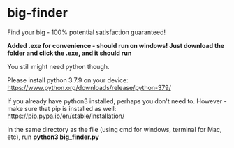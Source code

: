 # big-finder
Find your big - 100% potential satisfaction guaranteed!

**Added .exe for convenience - should run on windows! Just download the folder and click the .exe, and it should run**

You still might need python though.

Please install python 3.7.9 on your device: https://www.python.org/downloads/release/python-379/

If you already have python3 installed, perhaps you don't need to.
However - make sure that pip is installed as well: https://pip.pypa.io/en/stable/installation/

In the same directory as the file (using cmd for windows, terminal for Mac, etc), run **python3 big_finder.py**

